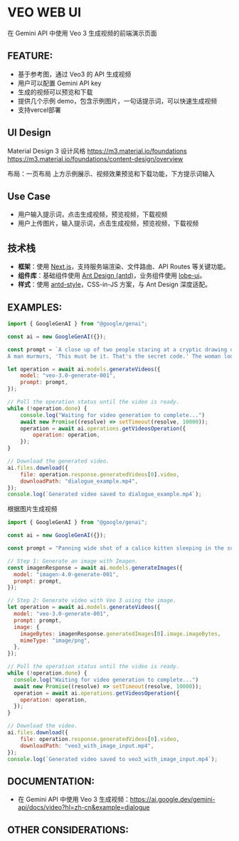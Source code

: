 # VEO WEB UI
在 Gemini API 中使用 Veo 3 生成视频的前端演示页面

## FEATURE:
- 基于参考图，通过 Veo3 的 API 生成视频
- 用户可以配置 Gemini API key
- 生成的视频可以预览和下载
- 提供几个示例 demo，包含示例图片，一句话提示词，可以快速生成视频
- 支持vercel部署

## UI Design
Material Design 3 设计风格 
https://m3.material.io/foundations
https://m3.material.io/foundations/content-design/overview

布局：一页布局 上方示例展示、视频效果预览和下载功能，下方提示词输入

## Use Case
- 用户输入提示词，点击生成视频，预览视频，下载视频
- 用户上传图片，输入提示词，点击生成视频，预览视频，下载视频

## 技术栈
- **框架**：使用 [Next.js](https://nextjs.org/)，支持服务端渲染、文件路由、API Routes 等关键功能。  
- **组件库**：基础组件使用 [Ant Design (antd)](https://ant.design/)，业务组件使用 [lobe-ui](https://github.com/lobehub/lobe-ui)。   
- **样式**：使用 [antd-style](https://github.com/ant-design/antd-style)，CSS-in-JS 方案，与 Ant Design 深度适配。  

## EXAMPLES:
```js
import { GoogleGenAI } from "@google/genai";

const ai = new GoogleGenAI({});

const prompt = `A close up of two people staring at a cryptic drawing on a wall, torchlight flickering.
A man murmurs, 'This must be it. That's the secret code.' The woman looks at him and whispering excitedly, 'What did you find?'`;

let operation = await ai.models.generateVideos({
    model: "veo-3.0-generate-001",
    prompt: prompt,
});

// Poll the operation status until the video is ready.
while (!operation.done) {
    console.log("Waiting for video generation to complete...")
    await new Promise((resolve) => setTimeout(resolve, 10000));
    operation = await ai.operations.getVideosOperation({
        operation: operation,
    });
}

// Download the generated video.
ai.files.download({
    file: operation.response.generatedVideos[0].video,
    downloadPath: "dialogue_example.mp4",
});
console.log(`Generated video saved to dialogue_example.mp4`);
```
根据图片生成视频
```js
import { GoogleGenAI } from "@google/genai";

const ai = new GoogleGenAI({});

const prompt = "Panning wide shot of a calico kitten sleeping in the sunshine";

// Step 1: Generate an image with Imagen.
const imagenResponse = await ai.models.generateImages({
  model: "imagen-4.0-generate-001",
  prompt: prompt,
});

// Step 2: Generate video with Veo 3 using the image.
let operation = await ai.models.generateVideos({
  model: "veo-3.0-generate-001",
  prompt: prompt,
  image: {
    imageBytes: imagenResponse.generatedImages[0].image.imageBytes,
    mimeType: "image/png",
  },
});

// Poll the operation status until the video is ready.
while (!operation.done) {
  console.log("Waiting for video generation to complete...")
  await new Promise((resolve) => setTimeout(resolve, 10000));
  operation = await ai.operations.getVideosOperation({
    operation: operation,
  });
}

// Download the video.
ai.files.download({
    file: operation.response.generatedVideos[0].video,
    downloadPath: "veo3_with_image_input.mp4",
});
console.log(`Generated video saved to veo3_with_image_input.mp4`);
```

## DOCUMENTATION:
- 在 Gemini API 中使用 Veo 3 生成视频：https://ai.google.dev/gemini-api/docs/video?hl=zh-cn&example=dialogue

## OTHER CONSIDERATIONS:

